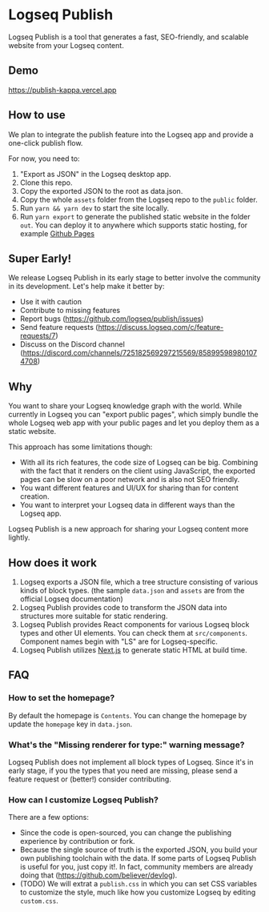 # Logseq Publish

Logseq Publish is a tool that generates a fast, SEO-friendly, and scalable website from your Logseq content.

## Demo

https://publish-kappa.vercel.app

## How to use

We plan to integrate the publish feature into the Logseq app and provide a one-click publish flow.

For now, you need to:

1. "Export as JSON" in the Logseq desktop app.
2. Clone this repo.
3. Copy the exported JSON to the root as data.json.
4. Copy the whole `assets` folder from the Logseq repo to the `public` folder.
5. Run `yarn && yarn dev` to start the site locally.
6. Run `yarn export` to generate the published static website in the folder `out`. You can deploy it to anywhere which supports static hosting, for example [Github Pages](https://guides.github.com/features/pages/)

## Super Early!

We release Logseq Publish in its early stage to better involve the community in its development. Let's help make it better by:

- Use it with caution
- Contribute to missing features
- Report bugs (https://github.com/logseq/publish/issues)
- Send feature requests (https://discuss.logseq.com/c/feature-requests/7)
- Discuss on the Discord channel (https://discord.com/channels/725182569297215569/858995989801074708)

## Why

You want to share your Logseq knowledge graph with the world. While currently in Logseq you can "export public pages", which simply bundle the whole Logseq web app with your public pages and let you deploy them as a static website.

This approach has some limitations though:

- With all its rich features, the code size of Logseq can be big. Combining with the fact that it renders on the client using JavaScript, the exported pages can be slow on a poor network and is also not SEO friendly.
- You want different features and UI/UX for sharing than for content creation.
- You want to interpret your Logseq data in different ways than the Logseq app.

Logseq Publish is a new approach for sharing your Logseq content more lightly.

## How does it work

1. Logseq exports a JSON file, which a tree structure consisting of various kinds of block types. (the sample `data.json` and `assets` are from the official Logseq documentation)
2. Logseq Publish provides code to transform the JSON data into structures more suitable for static rendering.
3. Logseq Publish provides React components for various Logseq block types and other UI elements. You can check them at `src/components`. Component names begin with "LS" are for Logseq-specific.
4. Logseq Publish utilizes [Next.js](https://nextjs.org/) to generate static HTML at build time.

## FAQ

### How to set the homepage?

By default the homepage is `Contents`. You can change the homepage by update the `homepage` key in `data.json`.

### What's the "Missing renderer for type:" warning message?

Logseq Publish does not implement all block types of Logseq. Since it's in early stage, if you the types that you need are missing, please send a feature request or (better!) consider contributing.

### How can I customize Logseq Publish?

There are a few options:

- Since the code is open-sourced, you can change the publishing experience by contribution or fork.
- Because the single source of truth is the exported JSON, you build your own publishing toolchain with the data. If some parts of Logseq Publish is useful for you, just copy it!. In fact, community members are already doing that (https://github.com/believer/devlog).
- (TODO) We will extrat a `publish.css` in which you can set CSS variables to customize the style, much like how you customize Logseq by editing `custom.css`.
